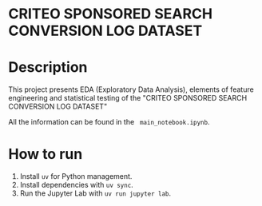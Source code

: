 # CRITEO SPONSORED SEARCH CONVERSION LOG DATASET

# Description
This project presents EDA (Exploratory Data Analysis), elements of feature engineering and statistical testing of the "CRITEO SPONSORED SEARCH CONVERSION LOG DATASET"

All the information can be found in the ` main_notebook.ipynb`.

# How to run
1. Install `uv` for Python management.
2. Install dependencies with `uv sync`.
3. Run the Jupyter Lab with `uv run jupyter lab`.
